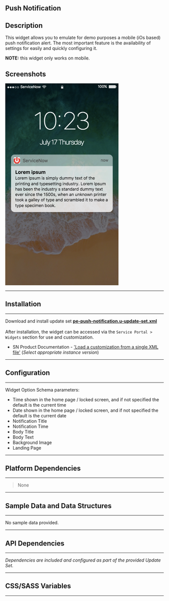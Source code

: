 ## Push Notification

## Description

This widget allows you to emulate for demo purposes a mobile (iOs based) push notification alert.
The most important feature is the availability of settings for easily and quickly configuring it.

**NOTE:** this widget only works on mobile.

## Screenshots
<kbd><img src="../images/pe-push-notification.png" /></kbd>

---
## Installation
---
Download and install update set **[pe-push-notification.u-update-set.xml](pe-push-notification.u-update-set.xml)** <br/><br/>
After installation, the widget can be accessed via the `Service Portal > Widgets` section for use and customization.<br/>

* SN Product Documentation - ['Load a customization from a single XML file'](https://docs.servicenow.com/search?q=Load+a+customization+from+a+single+XML+file)   (<i>Select appropriate instance version</i>)

---
## Configuration
---
Widget Option Schema parameters:

- Time shown in the home page / locked screen, and if not specified the default is the current time
- Date shown in the home page / locked screen, and if not specified the default is the current date
- Notification Title
- Notification Time
- Body Title
- Body Text
- Background Image
- Landing Page

---
## Platform Dependencies
---
> None

---
## Sample Data and Data Structures
---
No sample data provided.

---
## API Dependencies
---
<i>Dependencies are included and configured as part of the provided Update Set.</i>

---
## CSS/SASS Variables
---
